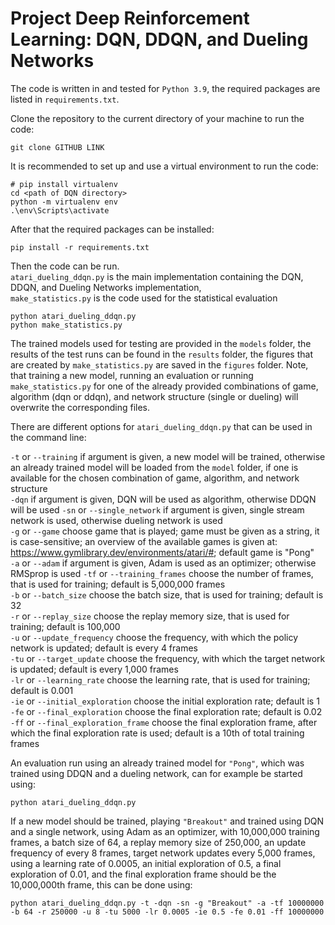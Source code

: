 # Project Deep Reinforcement Learning: DQN, DDQN, and Dueling Networks

The code is written in and tested for `Python 3.9`, the required packages are listed in `requirements.txt`.

Clone the repository to the current directory of your machine to run the code:
```
git clone GITHUB LINK
```

It is recommended to set up and use a virtual environment to run the code: 
```
# pip install virtualenv
cd <path of DQN directory>
python -m virtualenv env
.\env\Scripts\activate
```

After that the required packages can be installed:
```
pip install -r requirements.txt
```

Then the code can be run.  
`atari_dueling_ddqn.py` is the main implementation containing the DQN, DDQN, and Dueling Networks implementation,  
`make_statistics.py` is the code used for the statistical evaluation  
```
python atari_dueling_ddqn.py
python make_statistics.py
```
  
The trained models used for testing are provided in the `models` folder, the results of the test runs can be found in the `results` folder, the figures that are created by `make_statistics.py` are saved in the `figures` folder.
Note, that training a new model, running an evaluation or running `make_statistics.py` for one of the already provided combinations of game, algorithm (dqn or ddqn), and network structure (single or dueling) will overwrite the corresponding files.
  
There are different options for `atari_dueling_ddqn.py` that can be used in the command line:  

`-t` or `--training` if argument is given, a new model will be trained, otherwise an already trained model will be loaded from the `model` folder, if one is available for the chosen combination of game, algorithm, and network structure  
`-dqn`    if argument is given, DQN will be used as algorithm, otherwise DDQN will be used
`-sn` or `--single_network`                   if argument is given, single stream network is used, otherwise dueling network is used  
`-g` or `--game` choose game that is played; game must be given as a string, it is case-sensitive; an overview of the available games is given at: https://www.gymlibrary.dev/environments/atari/#; default game is "Pong"  
`-a` or `--adam` if argument is given, Adam is used as an optimizer; otherwise RMSprop is used
`-tf` or `--training_frames` choose the number of frames, that is used for training; default is 5,000,000 frames  
`-b` or `--batch_size` choose the batch size, that is used for training; default is 32  
`-r` or `--replay_size` choose the replay memory size, that is used for training; default is 100,000  
`-u` or `--update_frequency` choose the frequency, with which the policy network is updated; default is every 4 frames  
`-tu` or `--target_update` choose the frequency, with which the target network is updated; default is every 1,000 frames  
`-lr` or `--learning_rate`  choose the learning rate, that is used for training; default is 0.001  
`-ie` or `--initial_exploration` choose the initial exploration rate; default is 1  
`-fe` or `--final_exploration` choose the final exploration rate; default is 0.02  
`-ff` or `--final_exploration_frame` choose the final exploration frame, after which the final exploration rate is used; default is a 10th of total training frames  

An evaluation run using an already trained model for `"Pong"`, which was trained using DDQN and a dueling network, can for example be started using:
```
python atari_dueling_ddqn.py
```
If a new model should be trained, playing `"Breakout"` and trained using DQN and a single network, using Adam as an optimizer, with 10,000,000 training frames, a batch size of 64, a replay memory size of 250,000, an update frequency of every 8 frames, target network updates every 5,000 frames, using a learning rate of 0.0005, an initial exploration of 0.5, a final exploration of 0.01, and the final exploration frame should be the 10,000,000th frame, this can be done using:
```
python atari_dueling_ddqn.py -t -dqn -sn -g "Breakout" -a -tf 10000000 -b 64 -r 250000 -u 8 -tu 5000 -lr 0.0005 -ie 0.5 -fe 0.01 -ff 10000000
```

